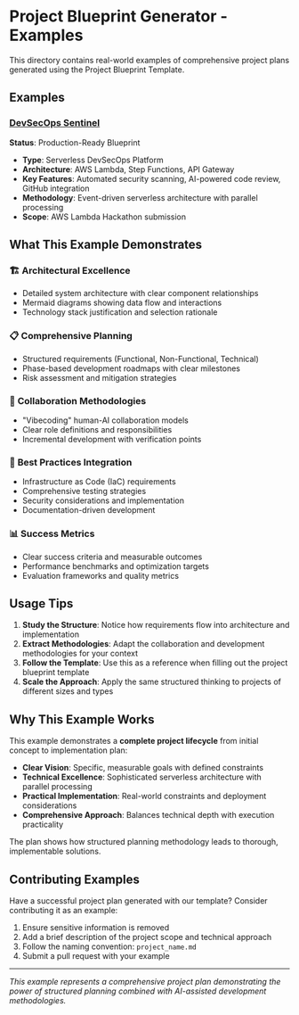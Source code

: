 # Project Blueprint Generator - Examples

This directory contains real-world examples of comprehensive project plans generated using the Project Blueprint Template.

## Examples

### [DevSecOps Sentinel](devsecops_sentinel.md)
**Status**: Production-Ready Blueprint
- **Type**: Serverless DevSecOps Platform  
- **Architecture**: AWS Lambda, Step Functions, API Gateway
- **Key Features**: Automated security scanning, AI-powered code review, GitHub integration
- **Methodology**: Event-driven serverless architecture with parallel processing
- **Scope**: AWS Lambda Hackathon submission

## What This Example Demonstrates

### 🏗️ **Architectural Excellence**
- Detailed system architecture with clear component relationships
- Mermaid diagrams showing data flow and interactions
- Technology stack justification and selection rationale

### 📋 **Comprehensive Planning**
- Structured requirements (Functional, Non-Functional, Technical)
- Phase-based development roadmaps with clear milestones
- Risk assessment and mitigation strategies

### 🤝 **Collaboration Methodologies**  
- "Vibecoding" human-AI collaboration models
- Clear role definitions and responsibilities
- Incremental development with verification points

### 🔧 **Best Practices Integration**
- Infrastructure as Code (IaC) requirements
- Comprehensive testing strategies
- Security considerations and implementation
- Documentation-driven development

### 📊 **Success Metrics**
- Clear success criteria and measurable outcomes
- Performance benchmarks and optimization targets
- Evaluation frameworks and quality metrics

## Usage Tips

1. **Study the Structure**: Notice how requirements flow into architecture and implementation
2. **Extract Methodologies**: Adapt the collaboration and development methodologies for your context
3. **Follow the Template**: Use this as a reference when filling out the project blueprint template
4. **Scale the Approach**: Apply the same structured thinking to projects of different sizes and types

## Why This Example Works

This example demonstrates a **complete project lifecycle** from initial concept to implementation plan:
- **Clear Vision**: Specific, measurable goals with defined constraints
- **Technical Excellence**: Sophisticated serverless architecture with parallel processing  
- **Practical Implementation**: Real-world constraints and deployment considerations
- **Comprehensive Approach**: Balances technical depth with execution practicality

The plan shows how structured planning methodology leads to thorough, implementable solutions.

## Contributing Examples

Have a successful project plan generated with our template? Consider contributing it as an example:

1. Ensure sensitive information is removed
2. Add a brief description of the project scope and technical approach
3. Follow the naming convention: `project_name.md`
4. Submit a pull request with your example

---

*This example represents a comprehensive project plan demonstrating the power of structured planning combined with AI-assisted development methodologies.* 